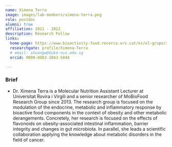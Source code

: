 ```yaml
---
name: Ximena Terra
image: images/lab-members/ximena-terra.png
role: postdoc
alumni: true
affiliation: 2021 - 2022
description: Research Fellow
links:
  home-page: https://www.bioactivity-food.recerca.urv.cat/es/el-grupo/ximena/
  researchgate: profile/Ximena-Terra
  # email: shuangw@duke-nus.edu.sg
  orcid: 0000-0003-1043-5844

---
```

### Brief
- Dr. Ximena Terra is a Molecular Nutrition Assistant Lecturer at Universitat Rovira i Virgili and a senior researcher of MoBioFood Research Group since 2013. The research group is focused on the modulation of the endocrine, metabolic and inflammatory response by bioactive food components in the context of obesity and other metabolic derangements. Concretely, her research is focused on the effects of flavonoids on obesity-associated intestinal inflammation, barrier integrity and changes in gut microbiota. In parallel, she leads a scientific collaboration applying the knowledge about metabolic disorders in the field of cancer. 